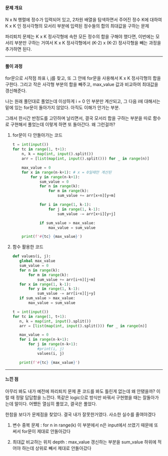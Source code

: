 #### 문제 개요

N x N 행렬에 정수가 입력되어 있고, 2차원 배열을 탐색하면서 주어진 정수 K에 대하여 K x K 인 정사각형의 모서리 부분에 입력된 정수들의 합의 최대값을 구하는 문제

파리퇴치 문제는 K x K 정사각형에 속한 모든 정수의 합을 구해야 했다면, 이번에는 모서리 부분만 구하는 거여서 K x K 정사각형에서 (K-2) x (K-2) 정사각형을 빼는 과정을 추가하면 된다. 

---

#### 풀이 과정

for문으로 시작점 좌표 i, j를 찾고, 또 그 안에 for문을 사용해서 K x K 정사각형의 합을 구한다. 그리고 작은 사각형 부분의 합을 빼주고, max_value 값과 비교하여 최대값을 갱신해준다.

나는 원래 풀던대로 풀었는데 이상하게 i = 0 인 부분만 계산되고, 그 다음 i에 대해서는 밑에 있는 for문이 돌아가지 않았다. 아직도 이해가 안가는 부분.

그래서 한시간 반정도를 고민하며 날리면서, 결국 모서리 합을 구하는 부분을 따로 함수로 구현해서 풀었는데 이렇게 하면 또 돌아간다. 왜 그런걸까?

1. for문이 다 안돌아가는 코드
   
   ```python
   t = int(input())
   for tc in range(1, t+1):
       n, k = map(int, input().split())
       arr = [list(map(int, input().split())) for _ in range(n)]
   
       max_value = 0
       for x in range(n-k+1): # x = 0일때만 계산된
           for y in range(n-k+1):
               sum_value = 0
               for n in range(k):
                   for m in range(k):
                       sum_value += arr[x+n][y+m]
   
               for i in range(1, k-1):
                   for j in range(1, k-1):
                       sum_value -= arr[x+i][y+j]
   
               if sum_value > max_value:
                   max_value = sum_value
   
       print(f'#{tc} {max_value}')
   ```

2. 함수 활용한 코드
   
   ```python
   def values(i, j):
      global max_value
      sum_value = 0
      for n in range(k):
          for m in range(k):
              sum_value += arr[i+n][j+m]
      for x in range(1, k-1):
          for y in range(1, k-1):
              sum_value -= arr[i+x][j+y]
      if sum_value > max_value:
          max_value = sum_value
   
   t = int(input())
   for tc in range(1, t+1):
      n, k = map(int, input().split())
      arr = [list(map(int, input().split())) for _ in range(n)]
   
      max_value = 0
      for i in range(n-k+1):
          for j in range(n-k+1):
              #print(i, j)
              values(i, j)
   
      print(f'#{tc} {max_value}')
   ```

---

#### 느낀 점

아무리 봐도 내가 예전에 파리퇴치 문제 푼 코드를 봐도 틀린게 없는데 왜 안됐을까? 이럴 때 정말 답답함을 느낀다. 똑같은 logic으로 방식만 바꿔서 구현했을 때는 잘돌아가는데 말이다. 어쨌든 열심히 풀었고, 결국은 풀었다. 

한참을 보다가 문제점을 찾았다. 결국 내가 잘못한거였다. 사소한 실수를 줄여야겠다

1. 변수 중복 문제 : for n in range(k) 이 부분에서 n은 input에서 쓰였기 때문에 또 써서 for문이 제대로 안돌아갔다

2. 최대값 비교하는 위치 depth : max_value 갱신하는 부분을 sum_value 하위에 적어야 하는데 상위로 빼서 제대로 안돌아갔다
